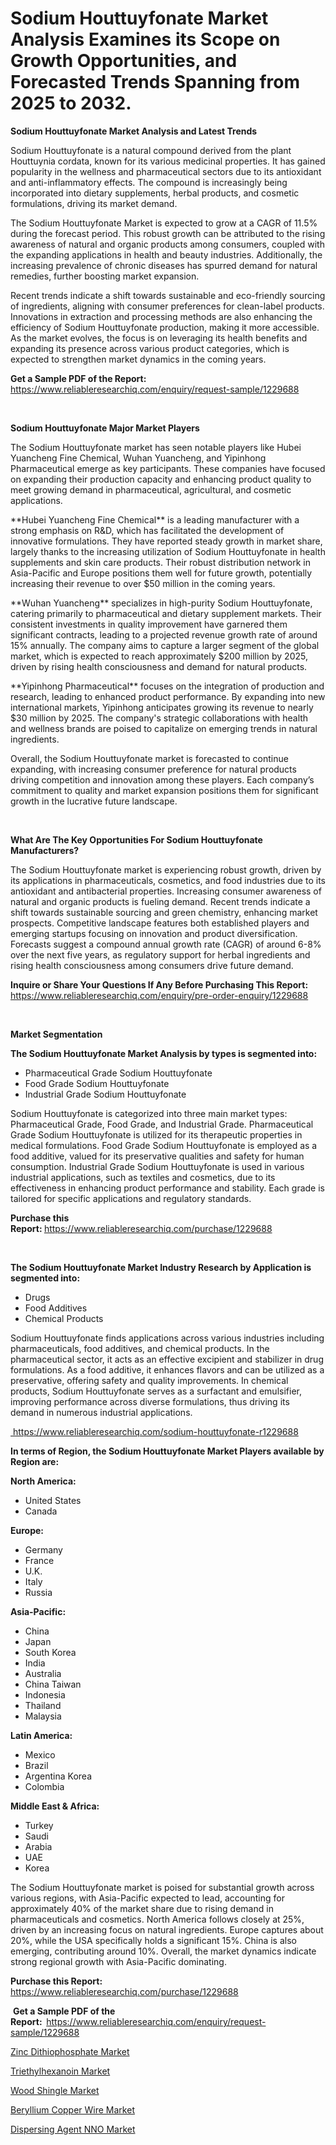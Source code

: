 <p><h1>Sodium Houttuyfonate Market Analysis Examines its Scope on Growth Opportunities, and Forecasted Trends Spanning from 2025 to 2032.</h1></p><p><strong>Sodium Houttuyfonate Market Analysis and Latest Trends</strong></p>
<p><p>Sodium Houttuyfonate is a natural compound derived from the plant Houttuynia cordata, known for its various medicinal properties. It has gained popularity in the wellness and pharmaceutical sectors due to its antioxidant and anti-inflammatory effects. The compound is increasingly being incorporated into dietary supplements, herbal products, and cosmetic formulations, driving its market demand.</p><p>The Sodium Houttuyfonate Market is expected to grow at a CAGR of 11.5% during the forecast period. This robust growth can be attributed to the rising awareness of natural and organic products among consumers, coupled with the expanding applications in health and beauty industries. Additionally, the increasing prevalence of chronic diseases has spurred demand for natural remedies, further boosting market expansion.</p><p>Recent trends indicate a shift towards sustainable and eco-friendly sourcing of ingredients, aligning with consumer preferences for clean-label products. Innovations in extraction and processing methods are also enhancing the efficiency of Sodium Houttuyfonate production, making it more accessible. As the market evolves, the focus is on leveraging its health benefits and expanding its presence across various product categories, which is expected to strengthen market dynamics in the coming years.</p></p>
<p><strong>Get a Sample PDF of the Report:&nbsp;</strong> <a href="https://www.reliableresearchiq.com/enquiry/request-sample/1229688?utm_campaign=103&utm_medium=2&utm_source=Github&utm_content=ia&utm_term=02042025&utm_id=sodium-houttuyfonate">https://www.reliableresearchiq.com/enquiry/request-sample/1229688</a></p>
<p>&nbsp;</p>
<p><strong>Sodium Houttuyfonate Major Market Players</strong></p>
<p><p>The Sodium Houttuyfonate market has seen notable players like Hubei Yuancheng Fine Chemical, Wuhan Yuancheng, and Yipinhong Pharmaceutical emerge as key participants. These companies have focused on expanding their production capacity and enhancing product quality to meet growing demand in pharmaceutical, agricultural, and cosmetic applications.</p><p>**Hubei Yuancheng Fine Chemical** is a leading manufacturer with a strong emphasis on R&D, which has facilitated the development of innovative formulations. They have reported steady growth in market share, largely thanks to the increasing utilization of Sodium Houttuyfonate in health supplements and skin care products. Their robust distribution network in Asia-Pacific and Europe positions them well for future growth, potentially increasing their revenue to over $50 million in the coming years.</p><p>**Wuhan Yuancheng** specializes in high-purity Sodium Houttuyfonate, catering primarily to pharmaceutical and dietary supplement markets. Their consistent investments in quality improvement have garnered them significant contracts, leading to a projected revenue growth rate of around 15% annually. The company aims to capture a larger segment of the global market, which is expected to reach approximately $200 million by 2025, driven by rising health consciousness and demand for natural products.</p><p>**Yipinhong Pharmaceutical** focuses on the integration of production and research, leading to enhanced product performance. By expanding into new international markets, Yipinhong anticipates growing its revenue to nearly $30 million by 2025. The company's strategic collaborations with health and wellness brands are poised to capitalize on emerging trends in natural ingredients.</p><p>Overall, the Sodium Houttuyfonate market is forecasted to continue expanding, with increasing consumer preference for natural products driving competition and innovation among these players. Each company’s commitment to quality and market expansion positions them for significant growth in the lucrative future landscape.</p></p>
<p>&nbsp;</p>
<p><strong>What Are The Key Opportunities For Sodium Houttuyfonate Manufacturers?</strong></p>
<p><p>The Sodium Houttuyfonate market is experiencing robust growth, driven by its applications in pharmaceuticals, cosmetics, and food industries due to its antioxidant and antibacterial properties. Increasing consumer awareness of natural and organic products is fueling demand. Recent trends indicate a shift towards sustainable sourcing and green chemistry, enhancing market prospects. Competitive landscape features both established players and emerging startups focusing on innovation and product diversification. Forecasts suggest a compound annual growth rate (CAGR) of around 6-8% over the next five years, as regulatory support for herbal ingredients and rising health consciousness among consumers drive future demand.</p></p>
<p><strong>Inquire or Share Your Questions If Any Before Purchasing This Report:</strong> <a href="https://www.reliableresearchiq.com/enquiry/pre-order-enquiry/1229688?utm_campaign=103&utm_medium=2&utm_source=Github&utm_content=ia&utm_term=02042025&utm_id=sodium-houttuyfonate">https://www.reliableresearchiq.com/enquiry/pre-order-enquiry/1229688</a></p>
<p>&nbsp;</p>
<p><strong>Market Segmentation</strong></p>
<p><strong>The Sodium Houttuyfonate Market Analysis by types is segmented into:</strong></p>
<p><ul><li>Pharmaceutical Grade Sodium Houttuyfonate</li><li>Food Grade Sodium Houttuyfonate</li><li>Industrial Grade Sodium Houttuyfonate</li></ul></p>
<p><p>Sodium Houttuyfonate is categorized into three main market types: Pharmaceutical Grade, Food Grade, and Industrial Grade. Pharmaceutical Grade Sodium Houttuyfonate is utilized for its therapeutic properties in medical formulations. Food Grade Sodium Houttuyfonate is employed as a food additive, valued for its preservative qualities and safety for human consumption. Industrial Grade Sodium Houttuyfonate is used in various industrial applications, such as textiles and cosmetics, due to its effectiveness in enhancing product performance and stability. Each grade is tailored for specific applications and regulatory standards.</p></p>
<p><strong>Purchase this Report:&nbsp;</strong><a href="https://www.reliableresearchiq.com/purchase/1229688?utm_campaign=103&utm_medium=2&utm_source=Github&utm_content=ia&utm_term=02042025&utm_id=sodium-houttuyfonate">https://www.reliableresearchiq.com/purchase/1229688</a></p>
<p>&nbsp;</p>
<p><strong>The Sodium Houttuyfonate Market Industry Research by Application is segmented into:</strong></p>
<p><ul><li>Drugs</li><li>Food Additives</li><li>Chemical Products</li></ul></p>
<p><p>Sodium Houttuyfonate finds applications across various industries including pharmaceuticals, food additives, and chemical products. In the pharmaceutical sector, it acts as an effective excipient and stabilizer in drug formulations. As a food additive, it enhances flavors and can be utilized as a preservative, offering safety and quality improvements. In chemical products, Sodium Houttuyfonate serves as a surfactant and emulsifier, improving performance across diverse formulations, thus driving its demand in numerous industrial applications.</p></p>
<p><a href="https://www.reliableresearchiq.com/sodium-houttuyfonate-r1229688?utm_campaign=103&utm_medium=2&utm_source=Github&utm_content=ia&utm_term=02042025&utm_id=sodium-houttuyfonate">&nbsp;https://www.reliableresearchiq.com/sodium-houttuyfonate-r1229688</a></p>
<p><strong>In terms of Region, the Sodium Houttuyfonate Market Players available by Region are:</strong></p>
<p>
    <p> <strong> North America: </strong>
        <ul>
            <li>United States</li>
            <li>Canada</li>
        </ul>
        </p> 
    <p> <strong> Europe: </strong>
        <ul>
            <li>Germany</li>
            <li>France</li>
            <li>U.K.</li>
            <li>Italy</li>
            <li>Russia</li>
        </ul>
        </p> 
    <p> <strong> Asia-Pacific: </strong>
        <ul>
            <li>China</li>
            <li>Japan</li>
            <li>South Korea</li>
            <li>India</li>
            <li>Australia</li>
            <li>China Taiwan</li>
            <li>Indonesia</li>
            <li>Thailand</li>
            <li>Malaysia</li>
        </ul>
        </p> 
    <p> <strong> Latin America: </strong>
        <ul>
            <li>Mexico</li>
            <li>Brazil</li>
            <li>Argentina Korea</li>
            <li>Colombia</li>
        </ul>
        </p> 
    <p> <strong> Middle East & Africa: </strong>
        <ul>
            <li>Turkey</li>
            <li>Saudi</li>
            <li>Arabia</li>
            <li>UAE</li>
            <li>Korea</li>
        </ul>
    </p>
    </p>
<p><p>The Sodium Houttuyfonate market is poised for substantial growth across various regions, with Asia-Pacific expected to lead, accounting for approximately 40% of the market share due to rising demand in pharmaceuticals and cosmetics. North America follows closely at 25%, driven by an increasing focus on natural ingredients. Europe captures about 20%, while the USA specifically holds a significant 15%. China is also emerging, contributing around 10%. Overall, the market dynamics indicate strong regional growth with Asia-Pacific dominating.</p></p>
<p><strong>Purchase this Report: </strong><a href="https://www.reliableresearchiq.com/purchase/1229688?utm_campaign=103&utm_medium=2&utm_source=Github&utm_content=ia&utm_term=02042025&utm_id=sodium-houttuyfonate">https://www.reliableresearchiq.com/purchase/1229688</a></p>
<p>&nbsp;<strong>Get a Sample PDF of the Report:&nbsp;&nbsp;</strong><a href="https://www.reliableresearchiq.com/enquiry/request-sample/1229688?utm_campaign=103&utm_medium=2&utm_source=Github&utm_content=ia&utm_term=02042025&utm_id=sodium-houttuyfonate">https://www.reliableresearchiq.com/enquiry/request-sample/1229688</a></p>
<p><strong></strong></p>
<p><p><a href="https://github.com/ertssmelov0/Market-Research-Report-List-1/blob/main/zinc-dithiophosphate-market.md?utm_campaign=103&utm_medium=2&utm_source=Github&utm_content=ia&utm_term=02042025&utm_id=sodium-houttuyfonate">Zinc Dithiophosphate Market</a></p><p><a href="https://github.com/siriocooch4a/Market-Research-Report-List-1/blob/main/triethylhexanoin-market.md?utm_campaign=103&utm_medium=2&utm_source=Github&utm_content=ia&utm_term=02042025&utm_id=sodium-houttuyfonate">Triethylhexanoin Market</a></p><p><a href="https://github.com/sakuniniray98/Market-Research-Report-List-1/blob/main/wood-shingle-market.md?utm_campaign=103&utm_medium=2&utm_source=Github&utm_content=ia&utm_term=02042025&utm_id=sodium-houttuyfonate">Wood Shingle Market</a></p><p><a href="https://github.com/yakobotege/Market-Research-Report-List-1/blob/main/beryllium-copper-wire-market.md?utm_campaign=103&utm_medium=2&utm_source=Github&utm_content=ia&utm_term=02042025&utm_id=sodium-houttuyfonate">Beryllium Copper Wire Market</a></p><p><a href="https://github.com/pupekironim/Market-Research-Report-List-1/blob/main/dispersing-agent-nno-market.md?utm_campaign=103&utm_medium=2&utm_source=Github&utm_content=ia&utm_term=02042025&utm_id=sodium-houttuyfonate">Dispersing Agent NNO Market</a></p></p>